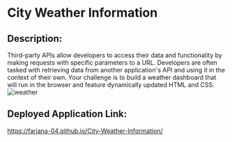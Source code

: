 # City Weather Information

## Description:
Third-party APIs allow developers to access their data and functionality by making requests with specific parameters to a URL. Developers are often tasked with retrieving data from another application's API and using it in the context of their own. Your challenge is to build a weather dashboard that will run in the browser and feature dynamically updated HTML and CSS.
![weather](https://github.com/Farjana-04/City-Weather-Information/assets/92415181/ce51c4ef-3d2e-47d3-b31a-cd56cc5fa9d4)
## Deployed Application Link:
https://farjana-04.github.io/City-Weather-Information/




